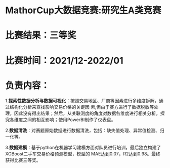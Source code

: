# MathorCup大数据竞赛:研究生A类竞赛
# 比赛结果：三等奖
# 比赛时间：2021/12-2022/01
# 负责内容：
1.**探索性数据分析与数据可视化**：按照交易地区、厂商等因素进行多维度拆解，通过结构化分析来查找影响交易价格的关键因
素,但由于赛方进行了数据脱敏等处理，因此没有得出结果；然后，从关联测度的角度对数据各维度进行相关分析，探究各维度之间的相互影响；使用PowerBI制作了仪表盘。

2.**数据清洗**：对赛题原始数据进行数据清洗，包括：缺失值处理、异常值检测、归一化等。

3.**数据建模**：基于python在机器学习建模方面对队员进行培训，最后独立构建了XGBoost二手车交易价格预测模型，模型的
MAE达到0.07，R2达到0.98。最终获得比赛三等奖。

